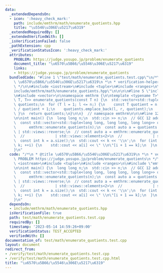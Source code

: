 ```yaml
---
data:
  _extendedDependsOn:
  - icon: ':heavy_check_mark:'
    path: include/emthrm/math/enumerate_quotients.hpp
    title: "\u5546\u306E\u5217\u6319"
  _extendedRequiredBy: []
  _extendedVerifiedWith: []
  _isVerificationFailed: false
  _pathExtension: cpp
  _verificationStatusIcon: ':heavy_check_mark:'
  attributes:
    PROBLEM: https://judge.yosupo.jp/problem/enumerate_quotients
    document_title: "\u6570\u5B66/\u5546\u306E\u5217\u6319"
    links:
    - https://judge.yosupo.jp/problem/enumerate_quotients
  bundledCode: "#line 1 \"test/math/enumerate_quotients.test.cpp\"\n/*\n * @title\
    \ \u6570\u5B66/\u5546\u306E\u5217\u6319\n *\n * verification-helper: PROBLEM https://judge.yosupo.jp/problem/enumerate_quotients\n\
    \ */\n\n#include <iostream>\n#include <tuple>\n#include <ranges>\n\n#line 1 \"\
    include/emthrm/math/enumerate_quotients.hpp\"\n\n\n\n#line 5 \"include/emthrm/math/enumerate_quotients.hpp\"\
    \n#include <vector>\n\nnamespace emthrm {\n\ntemplate <typename T>\nstd::vector<std::tuple<T,\
    \ T, T>> enumerate_quotients(const T n) {\n  std::vector<std::tuple<T, T, T>>\
    \ quotients;\n  for (T l = 1; l <= n;) {\n    const T quotient = n / l, r = n\
    \ / quotient + 1;\n    quotients.emplace_back(l, r, quotient);\n    l = r;\n \
    \ }\n  return quotients;\n}\n\n}  // namespace emthrm\n\n\n#line 12 \"test/math/enumerate_quotients.test.cpp\"\
    \n\nint main() {\n  long long n;\n  std::cin >> n;\n  // GCC 12 adopted P2415.\n\
    \  const std::vector<std::tuple<long long, long long, long long>> quotients =\n\
    \      emthrm::enumerate_quotients(n);\n  const auto a = quotients | std::views::elements<2>\
    \ | std::views::reverse;\n  // const auto a = emthrm::enumerate_quotients(n)\n\
    \  //              | std::views::elements<2>\n  //              | std::views::reverse;\n\
    \  const int k = a.size();\n  std::cout << k << '\\n';\n  for (int i = 0; i <\
    \ k; ++i) {\n    std::cout << a[i] << \" \\n\"[i + 1 == k];\n  }\n  return 0;\n\
    }\n"
  code: "/*\n * @title \u6570\u5B66/\u5546\u306E\u5217\u6319\n *\n * verification-helper:\
    \ PROBLEM https://judge.yosupo.jp/problem/enumerate_quotients\n */\n\n#include\
    \ <iostream>\n#include <tuple>\n#include <ranges>\n\n#include \"emthrm/math/enumerate_quotients.hpp\"\
    \n\nint main() {\n  long long n;\n  std::cin >> n;\n  // GCC 12 adopted P2415.\n\
    \  const std::vector<std::tuple<long long, long long, long long>> quotients =\n\
    \      emthrm::enumerate_quotients(n);\n  const auto a = quotients | std::views::elements<2>\
    \ | std::views::reverse;\n  // const auto a = emthrm::enumerate_quotients(n)\n\
    \  //              | std::views::elements<2>\n  //              | std::views::reverse;\n\
    \  const int k = a.size();\n  std::cout << k << '\\n';\n  for (int i = 0; i <\
    \ k; ++i) {\n    std::cout << a[i] << \" \\n\"[i + 1 == k];\n  }\n  return 0;\n\
    }\n"
  dependsOn:
  - include/emthrm/math/enumerate_quotients.hpp
  isVerificationFile: true
  path: test/math/enumerate_quotients.test.cpp
  requiredBy: []
  timestamp: '2023-05-14 14:59:26+09:00'
  verificationStatus: TEST_ACCEPTED
  verifiedWith: []
documentation_of: test/math/enumerate_quotients.test.cpp
layout: document
redirect_from:
- /verify/test/math/enumerate_quotients.test.cpp
- /verify/test/math/enumerate_quotients.test.cpp.html
title: "\u6570\u5B66/\u5546\u306E\u5217\u6319"
---
```

